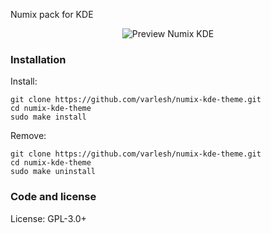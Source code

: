 Numix pack for KDE

<p align="center">
  <img src="https://raw.githubusercontent.com/varlesh/numix-kde-theme/master/preview.png" alt="Preview Numix KDE"/>
</p>

### Installation
Install:
```
git clone https://github.com/varlesh/numix-kde-theme.git
cd numix-kde-theme
sudo make install
```
Remove:
```
git clone https://github.com/varlesh/numix-kde-theme.git
cd numix-kde-theme
sudo make uninstall
```
### Code and license

License: GPL-3.0+
